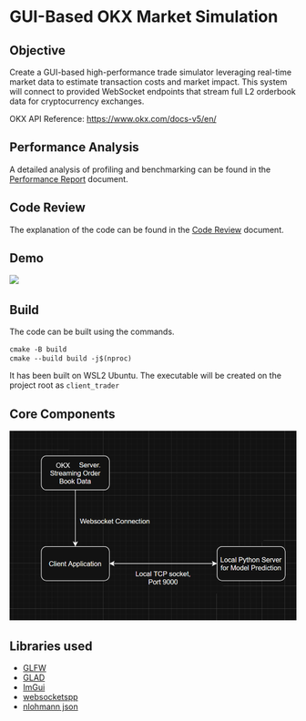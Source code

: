 # GUI-Based OKX Market Simulation

## Objective

Create a GUI-based high-performance trade simulator leveraging real-time market data to estimate transaction costs and market impact. This system will connect to provided WebSocket endpoints that stream full L2 orderbook data for cryptocurrency exchanges.

OKX API Reference: https://www.okx.com/docs-v5/en/

## Performance Analysis

A detailed analysis of profiling and benchmarking can be found in the [Performance Report](./Performance%20Report.md) document.

## Code Review

The explanation of the code can be found in the [Code Review](./Code%20Review.md) document.

## Demo

![](https://github.com/user-attachments/assets/144b97f4-ed59-48b2-b47f-6b5ef71a6148)

## Build

The code can be built using the commands.

```
cmake -B build
cmake --build build -j$(nproc)
```

It has been built on WSL2 Ubuntu. The executable will be created on the project root as `client_trader`

## Core Components

![](./_assets/Pasted%20image%2020250521184540.png)

## Libraries used

* [GLFW](https://github.com/glfw/glfw)
* [GLAD](https://github.com/Dav1dde/glad)
* [ImGui](https://github.com/Dav1dde/glad)
* [websocketspp](https://github.com/zaphoyd/websocketpp)
* [nlohmann json](https://github.com/nlohmann/json)